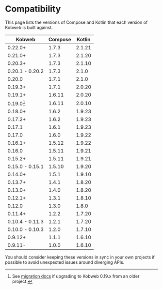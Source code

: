 # Compatibility

This page lists the versions of Compose and Kotlin that each version of Kobweb is built against.

| Kobweb          | Compose | Kotlin |
|-----------------|---------|--------|
| 0.22.0+         | 1.7.3   | 2.1.21 |
| 0.21.0+         | 1.7.3   | 2.1.20 |
| 0.20.3+         | 1.7.3   | 2.1.10 |
| 0.20.1 - 0.20.2 | 1.7.3   | 2.1.0  |
| 0.20.0          | 1.7.1   | 2.1.0  |
| 0.19.3+         | 1.7.1   | 2.0.20 |
| 0.19.1+         | 1.6.11  | 2.0.20 |
| 0.19.0[^k2]     | 1.6.11  | 2.0.10 |
| 0.18.0+         | 1.6.2   | 1.9.23 |
| 0.17.2+         | 1.6.2   | 1.9.23 |
| 0.17.1          | 1.6.1   | 1.9.23 |
| 0.17.0          | 1.6.0   | 1.9.22 |
| 0.16.1+         | 1.5.12  | 1.9.22 |
| 0.16.0          | 1.5.11  | 1.9.21 |
| 0.15.2+         | 1.5.11  | 1.9.21 |
| 0.15.0 - 0.15.1 | 1.5.10  | 1.9.20 |
| 0.14.0+         | 1.5.1   | 1.9.10 |
| 0.13.7+         | 1.4.1   | 1.8.20 |
| 0.13.0+         | 1.4.0   | 1.8.20 |
| 0.12.1+         | 1.3.1   | 1.8.10 |
| 0.12.0          | 1.3.0   | 1.8.0  |
| 0.11.4+         | 1.2.2   | 1.7.20 |
| 0.10.4 - 0.11.3 | 1.2.1   | 1.7.20 |
| 0.10.0 - 0.10.3 | 1.2.0   | 1.7.10 |
| 0.9.12+         | 1.1.1   | 1.6.10 |
| 0.9.11-         | 1.0.0   | 1.6.10 |

You should consider keeping these versions in sync in your own projects if possible to avoid unexpected
issues around diverging APIs.

[^k2]: See [migration docs](https://github.com/varabyte/kobweb/blob/v0.19.0/docs/k2-migration.md) if upgrading to Kobweb
0.19.x from an older project.

